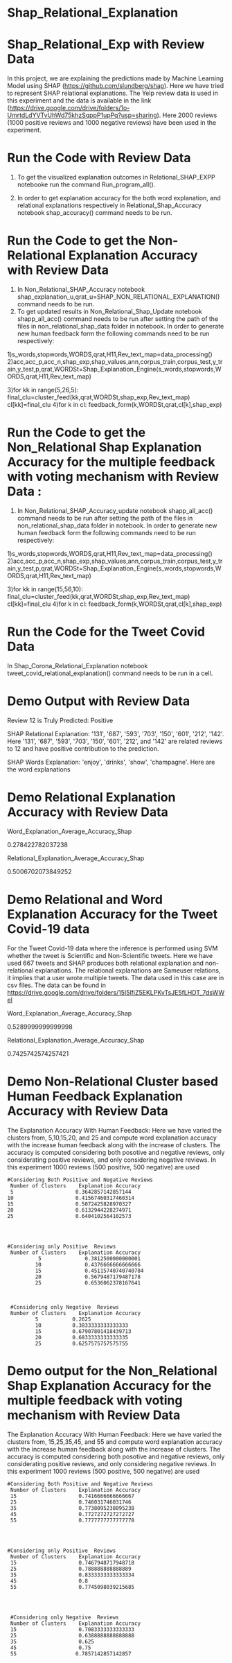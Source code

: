 # Shap_Relational_Explanation

# Shap_Relational_Exp with Review Data

In this project, we are explaining the predictions made by Machine Learning Model using SHAP (https://github.com/slundberg/shap). Here we have tried to represent SHAP relational explanations. The Yelp review data is used in this experiment and the data is available in the link (https://drive.google.com/drive/folders/1o-UmrtdLdYVTvUhWd75khzSqppP1upPq?usp=sharing). Here 2000 reviews (1000 positive reviews and 1000 negative reviews) have been used in the experiment. 

# Run the Code with Review Data
 1. To get the visualized explanation outcomes in Relational_SHAP_EXPP notebooke run the command Run_program_all().

 2. In order to get explanation accuracy for the both word explanation, and relational explanations respectively in Relational_Shap_Accuracy notebook shap_accuracy() command needs to be run. 
# Run the Code to get the Non-Relational Explanation Accuracy with Review Data
 1. In Non_Relational_SHAP_Accuracy notebook shap_explanation_u,qrat_u=SHAP_NON_RELATIONAL_EXPLANATION() command needs to be run.
 2. To get updated results in Non_Relational_Shap_Update notebook shapp_all_acc() command needs to be run after setting the path of the files in non_relational_shap_data folder in notebook. In order to generate new human feedback form the following commands need to be run respectively:

 1)s_words,stopwords,WORDS,qrat,H11,Rev_text_map=data_processing()
 2)acc,acc_p,acc_n,shap_exp,shap_values,ann,corpus_train,corpus_test,y_train,y_test,p,qrat,WORDSt=Shap_Explanation_Engine(s_words,stopwords,WORDS,qrat,H11,Rev_text_map)

 3)for kk in range(5,26,5):
        final_clu=cluster_feed(kk,qrat,WORDSt,shap_exp,Rev_text_map)
        cl[kk]=final_clu
4)for k in cl:
    feedback_form(k,WORDSt,qrat,cl[k],shap_exp)
# Run the Code to get the Non_Relational Shap Explanation Accuracy for the multiple feedback with voting mechanism with Review Data :
1. In Non_Relational_SHAP_Accuracy_update notebook shapp_all_acc() command needs to be run after setting the path of the files in non_relational_shap_data folder in notebook. In order to generate new human feedback form the following commands need to be run respectively:

 1)s_words,stopwords,WORDS,qrat,H11,Rev_text_map=data_processing()
 2)acc,acc_p,acc_n,shap_exp,shap_values,ann,corpus_train,corpus_test,y_train,y_test,p,qrat,WORDSt=Shap_Explanation_Engine(s_words,stopwords,WORDS,qrat,H11,Rev_text_map)

 3)for kk in range(15,56,10):
        final_clu=cluster_feed(kk,qrat,WORDSt,shap_exp,Rev_text_map)
        cl[kk]=final_clu
4)for k in cl:
    feedback_form(k,WORDSt,qrat,cl[k],shap_exp)
 
 # Run the Code for the Tweet Covid Data
 
 In Shap_Corona_Relational_Explanation notebook tweet_covid_relational_explanation() command needs to be run in a cell.
 
 

# Demo Output with Review Data
Review 12 is Truly Predicted: Positive 

SHAP Relational Explanation: '131', '687', '593', '703', '150', '601', '212', '142'. Here '131', '687', '593', '703', '150', '601', '212', and  '142' are related reviews to 12 and have positive contribution to the prediction. 

SHAP Words Explanation: 'enjoy', 'drinks', 'show', 'champagne'. Here  are the word explanations

# Demo  Relational Explanation Accuracy with Review Data
Word_Explanation_Average_Accuracy_Shap

0.278422782037238


Relational_Explanation_Average_Accuracy_Shap

0.5006702073849252

# Demo Relational and Word Explanation Accuracy for the Tweet Covid-19 data
For the Tweet Covid-19 data where the inference is performed using SVM whether the tweet is Scientific and Non-Scientific tweets. Here we have used 667 tweets and SHAP produces both relational explanation and non-relational explanations. The relational explanations are Sameuser relations, it implies that a user wrote multiple tweets. The data used in this case are in csv files. The data can be found in https://drive.google.com/drive/folders/15I5lfiZ5EKLPKvTsJE5fLHDT_7dsWWel

Word_Explanation_Average_Accuracy_Shap

0.5289999999999998


Relational_Explanation_Average_Accuracy_Shap

0.7425742574257421

# Demo Non-Relational Cluster based Human Feedback Explanation Accuracy with Review Data

 The Explanation Accuracy With Human Feedback: Here we have varied the clusters from, 5,10,15,20, and 25 and compute word explanation accuracy with the increase human feedback along with the increase of clusters. The accuracy is computed considering both posotive and negative reviews, only considerating positive reviews, and only considering negative reviews. In this experiment 1000 reviews (500 positive, 500 negative) are used

    #Considering Both Positive and Negative Reviews
     Number of Clusters    Explanation Accuracy
     5                    0.3642857142857144
    10                    0.41567460317460314
    15                    0.5072425828970327
    20                    0.6132944228274971
    25                    0.6404102564102573




    #Considering only Positive  Reviews
     Number of Clusters    Explanation Accuracy
              5              0.3812500000000001
             10              0.4376666666666666
             15              0.45115740740740784
             20              0.5679487179487178
             25              0.6536062378167641
      
      
      
     #Considering only Negative  Reviews
     Number of Clusters    Explanation Accuracy
             5           0.2625
             10          0.3833333333333333
             15          0.67907801418439713
             20          0.6833333333333335
             25          0.6257575757575755
             
  # Demo output for the Non_Relational Shap Explanation Accuracy for the multiple feedback with voting mechanism with Review Data 
  
  
  The Explanation Accuracy With Human Feedback: Here we have varied the clusters from, 15,25,35,45, and 55 and compute word explanation accuracy with the increase human feedback along with the increase of clusters. The accuracy is computed considering both posotive and negative reviews, only considerating positive reviews, and only considering negative reviews. In this experiment 1000 reviews (500 positive, 500 negative) are used

    #Considering Both Positive and Negative Reviews
     Number of Clusters    Explanation Accuracy
     15                    0.7416666666666667
     25                    0.746031746031746
     35                    0.7738095238095238
     45                    0.7727272727272727
     55                    0.7777777777777778




    #Considering only Positive  Reviews
     Number of Clusters    Explanation Accuracy
     15                    0.7467948717948718
     25                    0.788888888888889
     35                    0.8333333333333334
     45                    0.8
     55                    0.7745098039215685

      
      
      
     #Considering only Negative  Reviews
     Number of Clusters    Explanation Accuracy
     15                    0.7083333333333333
     25                    0.6388888888888888
     35                    0.625
     45                    0.75
     55                   0.7857142857142857
     
     
     
     
     
     
     
     If we observe the above explanation accuracy allong with the increase with the clusters, we see that, the explanation accuracy remains same even with increase of the clusters specifically in the case where we consider both the positive and negative reviews together. If we consider only positive reviews we see that for the clusters 15,25, and 35 the accuracy in increasing state;however for the clusters 45 and 55 the accuracy little bit low and in case of the negative reviews we see the variations of the acuuracy. This is happening because we are taking mulltiple feedbacks and based on the feedbacks we are generating new explanations. Here are the feedback is taking against the explanations of the original data and the user gives 1 if the explanation is good otherwise 0. Therefore, we keep the features (words) similar to the explanations ranked as 1 otherwise removed if it is 0. As the human opinion varies the new explanations are also varies. That is why we see the variation in the accuracy. 

            

   # The Explanation Accuracy Without  Human Feedback with Review Data: Clustering is not applied here. 
       #Considering Both Positive and Negative Reviews
         Explanation Accuracy:  0.29463507625272184
         
         
        #Considering only Positive  Reviews
         Explanation Accuracy:  0.32059925093633085
         
         
         #Considering only Negative  Reviews
         Explanation Accuracy:  0.25852864583333407





The explanation accuracy is computed separately for the word explanations, and relational explanations respectively. The manuall self-annotated (by human) process are considered to generate standard word explanations per query. The nerural network based embedding (Doc2Vec) is used to generate the standard relational explanations per query. Here, the standard explanations are considered as true explanations for the query being truly predicted as a specifice class. We have computed the percentage of SHAP relational model's explanations match with the standard explanations, and represent as explanation accuracy. In order to avoid biasness, we have kept the number of explanations  equal for the both standard explanations and SHAP relational model's explanations while computing explanation accuracy. Specifically, we have used first 5 explanations for the SHAP relational model's explanations based on the shap values, and standard explanations respectively. 

# Demo Visualized Output
# 1. Justification of the Prediction of the review query in terms of graph with Review Data
The query review is currectly predicted as either positive or negative and from the relational graph as follows it is clear that, review 19 is truly predicted as negative as its related or connected review nodes either Samehotel or Sameuser relation are also negative reviews. 

![image](https://user-images.githubusercontent.com/25291998/126830625-d2cb30d0-09c5-46d3-9d96-ca2c24d1d649.png)


# 2. Sameuser Relation with Review Data

Here, we have the relational graph where the query 19 predicted as negative review connected to a node with respect to Sameuser relation


![image](https://user-images.githubusercontent.com/25291998/126830658-c9abf7f3-8aac-4a86-adf1-4ad17dff9c21.png)


# 3. Samehotel Relation with Review Data

Here, we have the relational graph where the query 4 predicted as positive review connected to the nodes with respect to Samehotel relation


![image](https://user-images.githubusercontent.com/25291998/126830694-2ab18a34-21a7-40f9-9898-675cec65f06e.png)

# 4. Word Explanations with Review Data

Here are the words explanations by SHAP for the review 2 to be truly predicted as positive review:


![image](https://user-images.githubusercontent.com/25291998/126830752-6199cb90-56c3-404b-940f-75eb64e9bf6b.png)








# Packages need to be installed
Python=3.6

Gensim=3.8

Jupyter Notebook
